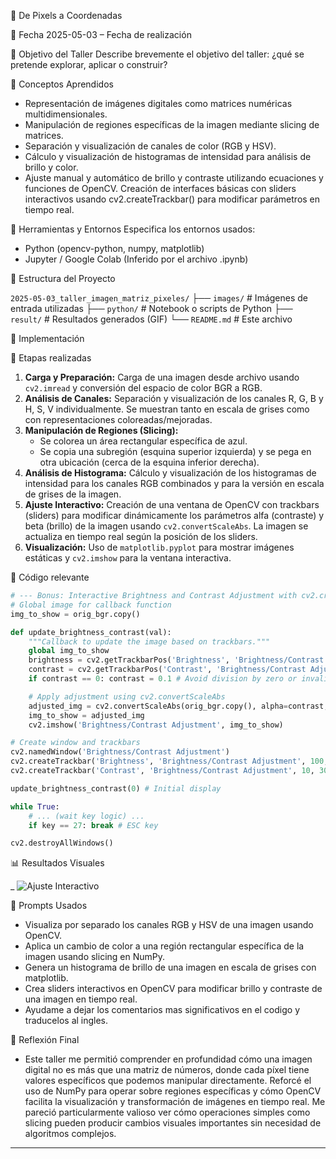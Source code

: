 🧪 De Pixels a Coordenadas

📅 Fecha
2025-05-03 – Fecha de realización

🎯 Objetivo del Taller
Describe brevemente el objetivo del taller: ¿qué se pretende explorar, aplicar o construir?

🧠 Conceptos Aprendidos

- Representación de imágenes digitales como matrices numéricas multidimensionales.
- Manipulación de regiones específicas de la imagen mediante slicing de matrices.
- Separación y visualización de canales de color (RGB y HSV).
- Cálculo y visualización de histogramas de intensidad para análisis de brillo y color.
- Ajuste manual y automático de brillo y contraste utilizando ecuaciones y funciones de OpenCV.
  Creación de interfaces básicas con sliders interactivos usando cv2.createTrackbar() para modificar parámetros en tiempo real.

🔧 Herramientas y Entornos
Especifica los entornos usados:

- Python (opencv-python, numpy, matplotlib)
- Jupyter / Google Colab (Inferido por el archivo .ipynb)

📁 Estructura del Proyecto

`2025-05-03_taller_imagen_matriz_pixeles/`
├── `images/` # Imágenes de entrada utilizadas
├── `python/` # Notebook o scripts de Python
├── `result/` # Resultados generados (GIF)
└── `README.md` # Este archivo

🧪 Implementación

🔹 Etapas realizadas

1.  **Carga y Preparación:** Carga de una imagen desde archivo usando `cv2.imread` y conversión del espacio de color BGR a RGB.
2.  **Análisis de Canales:** Separación y visualización de los canales R, G, B y H, S, V individualmente. Se muestran tanto en escala de grises como con representaciones coloreadas/mejoradas.
3.  **Manipulación de Regiones (Slicing):**
    - Se colorea un área rectangular específica de azul.
    - Se copia una subregión (esquina superior izquierda) y se pega en otra ubicación (cerca de la esquina inferior derecha).
4.  **Análisis de Histograma:** Cálculo y visualización de los histogramas de intensidad para los canales RGB combinados y para la versión en escala de grises de la imagen.
5.  **Ajuste Interactivo:** Creación de una ventana de OpenCV con trackbars (sliders) para modificar dinámicamente los parámetros alfa (contraste) y beta (brillo) de la imagen usando `cv2.convertScaleAbs`. La imagen se actualiza en tiempo real según la posición de los sliders.
6.  **Visualización:** Uso de `matplotlib.pyplot` para mostrar imágenes estáticas y `cv2.imshow` para la ventana interactiva.

🔹 Código relevante

```python
# --- Bonus: Interactive Brightness and Contrast Adjustment with cv2.createTrackbar ---
# Global image for callback function
img_to_show = orig_bgr.copy()

def update_brightness_contrast(val):
    """Callback to update the image based on trackbars."""
    global img_to_show
    brightness = cv2.getTrackbarPos('Brightness', 'Brightness/Contrast Adjustment') - 100
    contrast = cv2.getTrackbarPos('Contrast', 'Brightness/Contrast Adjustment') / 10.0
    if contrast == 0: contrast = 0.1 # Avoid division by zero or invalid scale

    # Apply adjustment using cv2.convertScaleAbs
    adjusted_img = cv2.convertScaleAbs(orig_bgr.copy(), alpha=contrast, beta=brightness)
    img_to_show = adjusted_img
    cv2.imshow('Brightness/Contrast Adjustment', img_to_show)

# Create window and trackbars
cv2.namedWindow('Brightness/Contrast Adjustment')
cv2.createTrackbar('Brightness', 'Brightness/Contrast Adjustment', 100, 200, update_brightness_contrast) # Range 0-200 -> beta -100 to 100
cv2.createTrackbar('Contrast', 'Brightness/Contrast Adjustment', 10, 30, update_brightness_contrast) # Range 1-30 -> alpha 0.1 to 3.0

update_brightness_contrast(0) # Initial display

while True:
    # ... (wait key logic) ...
    if key == 27: break # ESC key

cv2.destroyAllWindows()
```

📊 Resultados Visuales

\_
![Ajuste Interactivo](./result/matrix_pixels.gif)

🧩 Prompts Usados

- Visualiza por separado los canales RGB y HSV de una imagen usando OpenCV.
- Aplica un cambio de color a una región rectangular específica de la imagen usando slicing en NumPy.
- Genera un histograma de brillo de una imagen en escala de grises con matplotlib.
- Crea sliders interactivos en OpenCV para modificar brillo y contraste de una imagen en tiempo real.
- Ayudame a dejar los comentarios mas significativos en el codigo y traducelos al ingles.

💬 Reflexión Final

- Este taller me permitió comprender en profundidad cómo una imagen digital no es más que una matriz de números, donde cada píxel tiene valores específicos que podemos manipular directamente. Reforcé el uso de NumPy para operar sobre regiones específicas y cómo OpenCV facilita la visualización y transformación de imágenes en tiempo real. Me pareció particularmente valioso ver cómo operaciones simples como slicing pueden producir cambios visuales importantes sin necesidad de algoritmos complejos.

****